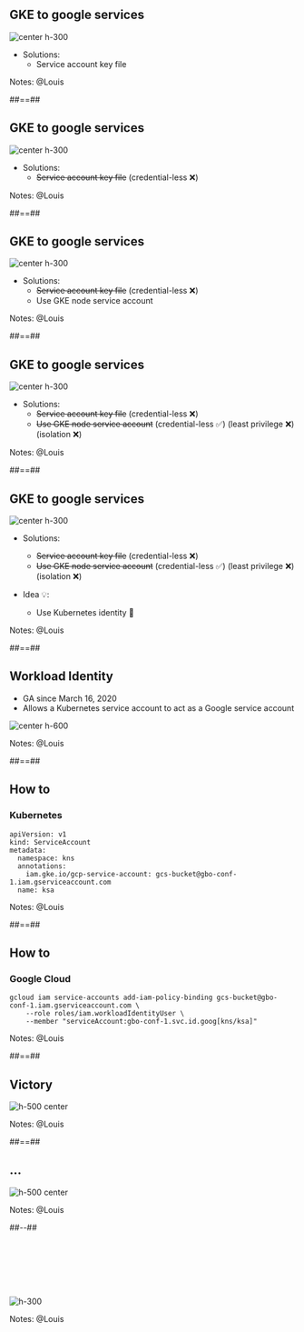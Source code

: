 ## GKE to google services

![center h-300](./assets/images/gke_gcs_cred.png)

* Solutions:
  * Service account key file
<!-- .element: class="list-fragment" -->

Notes: @Louis

##==##
<!-- .slide: -->

## GKE to google services

![center h-300](./assets/images/gke_gcs_cred.png)

* Solutions:
  * ~~Service account key file~~ (credential-less ❌)

Notes: @Louis

##==##
<!-- .slide: -->

## GKE to google services

![center h-300](./assets/images/gke_gcs_cred.png)

* Solutions:
  * ~~Service account key file~~ (credential-less ❌)
  * Use GKE node service account

Notes: @Louis

##==##
<!-- .slide: -->

## GKE to google services

![center h-300](./assets/images/gke_gcs_cred.png)

* Solutions:
  * ~~Service account key file~~ (credential-less ❌)
  * ~~Use GKE node service account~~ (credential-less ✅) (least privilege ❌) (isolation ❌)

Notes: @Louis

##==##
<!-- .slide: -->

## GKE to google services

![center h-300](./assets/images/gke_gcs_cred.png)

* Solutions:
  * ~~Service account key file~~ (credential-less ❌)
  * ~~Use GKE node service account~~ (credential-less ✅) (least privilege ❌) (isolation ❌)

* Idea 💡:
  * Use Kubernetes identity 🤔
<!-- .element: class="list-fragment" -->

Notes: @Louis

##==##
<!-- .slide: -->

## Workload Identity

* GA since March 16, 2020
* Allows a Kubernetes service account to act as a Google service account

![center h-600](./assets/images/workload_identity.png)

Notes: @Louis

##==##

<!-- .slide: class="with-code" -->

## How to

### Kubernetes

```yaml[|5-6]
apiVersion: v1
kind: ServiceAccount
metadata:
  namespace: kns
  annotations:
    iam.gke.io/gcp-service-account: gcs-bucket@gbo-conf-1.iam.gserviceaccount.com
  name: ksa
```
<!-- .element: class="big-code" -->

Notes: @Louis

##==##

<!-- .slide: class="with-code" -->

## How to

### Google Cloud

```bash[|3]
gcloud iam service-accounts add-iam-policy-binding gcs-bucket@gbo-conf-1.iam.gserviceaccount.com \
    --role roles/iam.workloadIdentityUser \
    --member "serviceAccount:gbo-conf-1.svc.id.goog[kns/ksa]"
```
<!-- .element: class="big-code" -->

Notes: @Louis

##==##

<!-- .slides: -->

## Victory

![h-500 center](./assets/images/applause2.gif)

Notes: @Louis

##==##

<!-- .slide: class="two-column" -->

## ...

![h-500 center](./assets/images/ah.gif)

Notes: @Louis

##--##

<br/><br/><br/><br/><br/>

![h-300](./assets/images/bdd_cred.png)

Notes: @Louis
